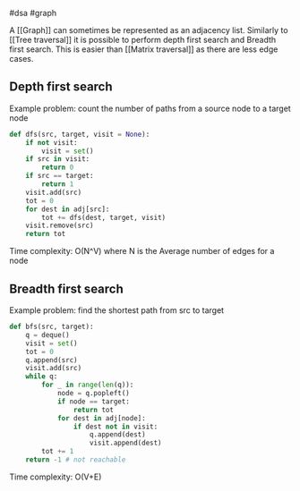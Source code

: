 #dsa #graph

A [[Graph]] can sometimes be represented as an adjacency list. Similarly to [[Tree traversal]] it is possible to perform depth first search and Breadth first search. This is easier than [[Matrix traversal]] as there are less edge cases.

## Depth first search

Example problem: count the number of paths from a source node to a target node

```python
def dfs(src, target, visit = None):
    if not visit:
        visit = set()
    if src in visit:
        return 0
    if src == target:
        return 1
    visit.add(src)
    tot = 0
    for dest in adj[src]:
        tot += dfs(dest, target, visit)
    visit.remove(src)
    return tot

```

Time complexity: O(N^V) where N is the Average number of edges for a node

## Breadth first search

Example problem: find the shortest path from src to target

```python
def bfs(src, target):
    q = deque()
    visit = set()
    tot = 0
    q.append(src)
    visit.add(src)
    while q:
        for _ in range(len(q)):
            node = q.popleft()
            if node == target:
                return tot
            for dest in adj[node]:
                if dest not in visit:
                    q.append(dest)
                    visit.append(dest)
        tot += 1
    return -1 # not reachable
```

Time complexity: O(V+E)
